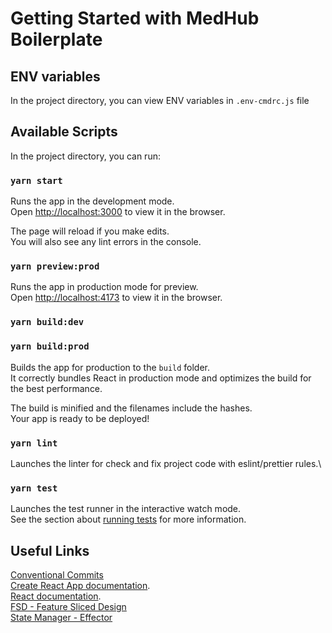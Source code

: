 # Getting Started with MedHub Boilerplate

## ENV variables

In the project directory, you can view ENV variables in `.env-cmdrc.js` file

## Available Scripts

In the project directory, you can run:

### `yarn start`

Runs the app in the development mode.\
Open [http://localhost:3000](http://localhost:3000) to view it in the browser.

The page will reload if you make edits.\
You will also see any lint errors in the console.

### `yarn preview:prod`
Runs the app in production mode for preview.\
Open [http://localhost:4173](http://localhost:4173) to view it in the browser.

### `yarn build:dev`
### `yarn build:prod`

Builds the app for production to the `build` folder.\
It correctly bundles React in production mode and optimizes the build for the best performance.

The build is minified and the filenames include the hashes.\
Your app is ready to be deployed!

### `yarn lint`

Launches the linter for check and fix project code with eslint/prettier rules.\

### `yarn test`

Launches the test runner in the interactive watch mode.\
See the section about [running tests](https://facebook.github.io/create-react-app/docs/running-tests) for more information.

## Useful Links
[Conventional Commits](https://www.conventionalcommits.org/en/v1.0.0/) \
[Create React App documentation](https://facebook.github.io/create-react-app/docs/getting-started). \
[React documentation](https://reactjs.org/). \
[FSD - Feature Sliced Design](https://feature-sliced.design/) \
[State Manager - Effector](https://effector.dev/) 
